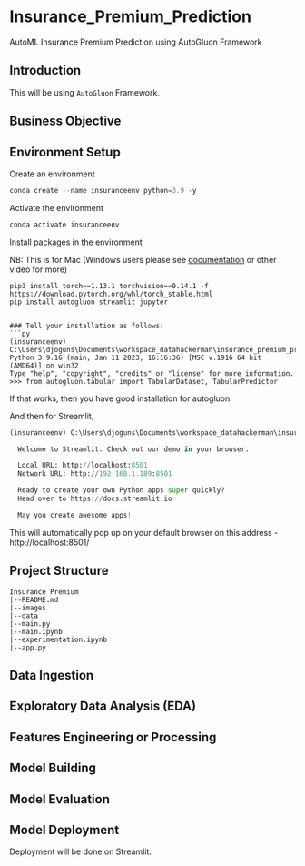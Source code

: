# Insurance_Premium_Prediction

AutoML Insurance Premium Prediction using AutoGluon Framework

## Introduction

This will be using `AutoGluon` Framework.

## Business Objective


## Environment Setup
Create an environment

```python
conda create --name insuranceenv python=3.9 -y
```

Activate the environment

```python
conda activate insuranceenv
```

Install packages in the environment 

NB: This is for Mac (Windows users please see [documentation](https://auto.gluon.ai/stable/install.html) or other video for more)

```
pip3 install torch==1.13.1 torchvision==0.14.1 -f https://download.pytorch.org/whl/torch_stable.html
pip install autogluon streamlit jupyter


### Tell your installation as follows:
```py
(insuranceenv) C:\Users\djoguns\Documents\workspace_datahackerman\insurance_premium_prediction>python
Python 3.9.16 (main, Jan 11 2023, 16:16:36) [MSC v.1916 64 bit (AMD64)] on win32
Type "help", "copyright", "credits" or "license" for more information.
>>> from autogluon.tabular import TabularDataset, TabularPredictor
```

If that works, then you have good installation for autogluon.

And then for Streamlit,

```python
(insuranceenv) C:\Users\djoguns\Documents\workspace_datahackerman\insurance_premium_prediction>streamlit hello

  Welcome to Streamlit. Check out our demo in your browser.

  Local URL: http://localhost:8501
  Network URL: http://192.168.1.189:8501

  Ready to create your own Python apps super quickly?
  Head over to https://docs.streamlit.io

  May you create awesome apps!
```

This will automatically pop up on your default browser on this address - http://localhost:8501/

## Project Structure

```
Insurance Premium
|--README.md
|--images
|--data
|--main.py
|--main.ipynb
|--experimentation.ipynb
|--app.py
```

## Data Ingestion

## Exploratory Data Analysis (EDA)

## Features Engineering or Processing

## Model Building

## Model Evaluation

## Model Deployment

Deployment will be done on Streamlit.
